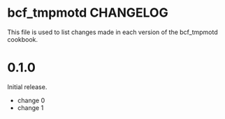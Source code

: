# bcf_tmpmotd CHANGELOG

This file is used to list changes made in each version of the bcf_tmpmotd cookbook.

# 0.1.0

Initial release.

- change 0
- change 1

